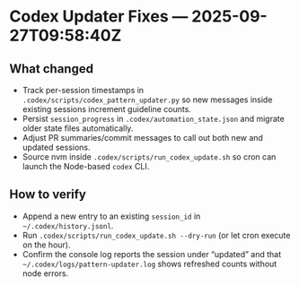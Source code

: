 # Codex Updater Fixes — 2025-09-27T09:58:40Z

## What changed
- Track per-session timestamps in `.codex/scripts/codex_pattern_updater.py` so new messages inside existing sessions increment guideline counts.
- Persist `session_progress` in `.codex/automation_state.json` and migrate older state files automatically.
- Adjust PR summaries/commit messages to call out both new and updated sessions.
- Source nvm inside `.codex/scripts/run_codex_update.sh` so cron can launch the Node-based `codex` CLI.

## How to verify
- Append a new entry to an existing `session_id` in `~/.codex/history.jsonl`.
- Run `.codex/scripts/run_codex_update.sh --dry-run` (or let cron execute on the hour).
- Confirm the console log reports the session under “updated” and that `~/.codex/logs/pattern-updater.log` shows refreshed counts without node errors.

